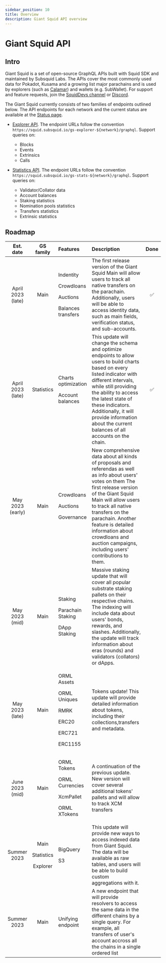 ```yaml
---
sidebar_position: 10
title: Overview
description: Giant Squid API overview
---
```


# Giant Squid API
## Intro
Giant Squid is a set of open-source GraphQL APIs built with Squid SDK and maintained by Subsquid Labs. The APIs cover the most commonly used data for Pokadot, Kusama and a growing list major parachains and is used by explorers (such as [Calamar](https://calamar.app)) and wallets (e.g. SubWallet). For support and feature requests, join the [SquidDevs channel](https://t.me/HydraDevs) or [Discord](https://discord.com/invite/subsquid).

The Giant Squid currently consists of two families of endpoints outlined below. The API endpoints for each network and the current status are available at the [Status page](/firesquid/giant-squid-api/statuses).

- [Explorer API](/firesquid/giant-squid-api/gs-explorer). The endpoint URLs follow the convention `https://squid.subsquid.io/gs-explorer-${network}/graphql`. Support queries on:
    - Blocks
    - Events
    - Extrinsics
    - Calls

- [Statistics API](/firesquid/giant-squid-api/gs-stats). The endpoint URLs follow the convention `https://squid.subsquid.io/gs-stats-${network}/graphql`. Support queries on:
   - Validator/Collator data
   - Account balances
   - Staking statistics
   - Nomination pools statistics
   - Transfers statistics
   - Extrinsic statistics

## Roadmap
| Est. date | GS family | Features | Description | Done |
| :-: | :-: | :-- | :-- | :-: |
April 2023 (late) | Main | <p>Indentity</p> <p>Crowdloans</p><p>Auctions</p><p>Balances transfers</p> | The first release version of the Giant Squid Main will allow users to track all native transfers on the parachain. Additionally, users will be able to access identity data, such as main fields, verification status, and sub-accounts. | ✅ |
April 2023 (late) | Statistics | <p>Charts optimization</p> <p>Account balances</p> | This update will change the schema and optimize endpoints to allow users to build charts based on every listed indicator with different intervals, while still providing the ability to access the latest state of these indicators. Additionally, it will provide information about the current balances of all accounts on the chain.| ✅ |
May 2023 (early) | Main | <p>Crowdloans</p><p>Auctions</p><p>Governance</p> | New comprehensive data about all kinds of proposals and referendas as well as info about users' votes on them The first release version of the Giant Squid Main will allow users to track all native transfers on the parachain. Another feature is detailed information about crowdloans and auction campaigns, including users' contributions to them. ||
May 2023 (mid) | Main | <p>Staking</p> <p>Parachain Staking</p> <p>DApp Staking</p>  | Massive staking update that will cover all popular substrate staking pallets on their respective chains. The indexing will include data about users' bonds, rewards, and slashes. Additionally, the update will track information about eras (rounds) and validators (collators) or dApps. ||
May 2023 (late) | Main |<p>ORML Assets</p><p>ORML Uniques</p><p>RMRK</p><p>ERC20</p><p>ERC721</p><p>ERC1155</p>| Tokens update! This update will provide detailed information about tokens, including their collections,transfers and metadata. ||
June 2023 (mid) | Main | <p>ORML Tokens</p><p>ORML Currencies</p><p>XcmPallet</p><p>ORML XTokens</p> | A continuation of the previous update. New version will cover several additional tokens' pallets and will allow to track XCM transfers||
Summer 2023 | <p>Main</p><p>Statistics</p><p>Explorer</p>|<p>BigQuery</p><p>S3</p> | This update will provide new ways to access indexed data from Giant Squid. The data will be available as raw tables, and users will be able to build custom aggregations with it. ||
Summer 2023 | Main | <p>Unifying endpoint</p> | A new endpoint that will provide resolvers to access the same data in the different chains by a single query. For example, all transfers of user's account accross all the chains in a single ordered list||
